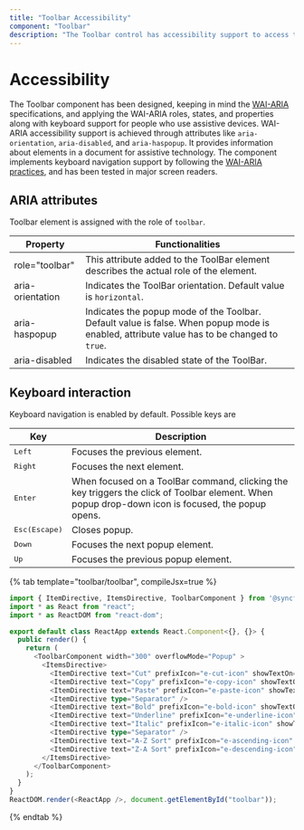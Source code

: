 ```yaml
---
title: "Toolbar Accessibility"
component: "Toolbar"
description: "The Toolbar control has accessibility support to access the features via keyboard, screen readers, or other assistive technology devices."
---
```


# Accessibility

The Toolbar component has been designed,  keeping in mind the [WAI-ARIA](http://www.w3.org/WAI/PF/aria-practices/) specifications,
and applying the WAI-ARIA roles, states, and properties along with keyboard support for people who use assistive devices. WAI-ARIA
accessibility support is achieved through attributes like `aria-orientation`, `aria-disabled`, and `aria-haspopup`. It provides
information about elements in a document for assistive technology.  The component implements keyboard navigation support by
following the [WAI-ARIA practices](https://www.w3.org/TR/wai-aria-practices/), and has been tested in major screen readers.

## ARIA attributes

Toolbar element is assigned with the role of `toolbar`.

| **Property** | **Functionalities** |
| --- | --- |
| role="toolbar" | This attribute added to the ToolBar element describes the actual role of the element. |
| aria-orientation     | Indicates the ToolBar orientation. Default value is `horizontal`. |
| aria-haspopup       | Indicates the popup mode of the Toolbar. Default value is false. When popup mode is enabled,  attribute value has to be changed to `true`. |
| aria-disabled       | Indicates the disabled state of the ToolBar. |

## Keyboard interaction

Keyboard navigation is enabled by default. Possible keys are

| Key           | Description                                                                         |
|---------------|-------------------------------------------------------------------------------------|
| <kbd>Left</kbd>    | Focuses the previous element.                                                    |
| <kbd>Right</kbd>   | Focuses the next element.                                                            |
| <kbd>Enter</kbd>         | When focused on a ToolBar command, clicking the key triggers the click of Toolbar element. When popup drop-down icon is focused, the popup opens. |
| <kbd>Esc(Escape)</kbd>           | Closes popup.                                                                     |
| <kbd>Down</kbd>   | Focuses the next popup element.                                                  |
| <kbd>Up</kbd>      | Focuses the previous popup element.                                                |

{% tab template="toolbar/toolbar", compileJsx=true %}

```typescript
import { ItemDirective, ItemsDirective, ToolbarComponent } from '@syncfusion/ej2-react-navigations';
import * as React from "react";
import * as ReactDOM from "react-dom";

export default class ReactApp extends React.Component<{}, {}> {
  public render() {
    return (
      <ToolbarComponent width="300" overflowMode="Popup" >
        <ItemsDirective>
          <ItemDirective text="Cut" prefixIcon="e-cut-icon" showTextOn="Overflow" />
          <ItemDirective text="Copy" prefixIcon="e-copy-icon" showTextOn="Overflow" />
          <ItemDirective text="Paste" prefixIcon="e-paste-icon" showTextOn="Overflow" />
          <ItemDirective type="Separator" />
          <ItemDirective text="Bold" prefixIcon="e-bold-icon" showTextOn="Overflow" />
          <ItemDirective text="Underline" prefixIcon="e-underline-icon" showTextOn="Overflow" />
          <ItemDirective text="Italic" prefixIcon="e-italic-icon" showTextOn="Overflow" />
          <ItemDirective type="Separator" />
          <ItemDirective text="A-Z Sort" prefixIcon="e-ascending-icon" showTextOn="Overflow" />
          <ItemDirective text="Z-A Sort" prefixIcon="e-descending-icon" showTextOn="Overflow" />
        </ItemsDirective>
      </ToolbarComponent>
    );
  }
}
ReactDOM.render(<ReactApp />, document.getElementById("toolbar"));

```

{% endtab %}